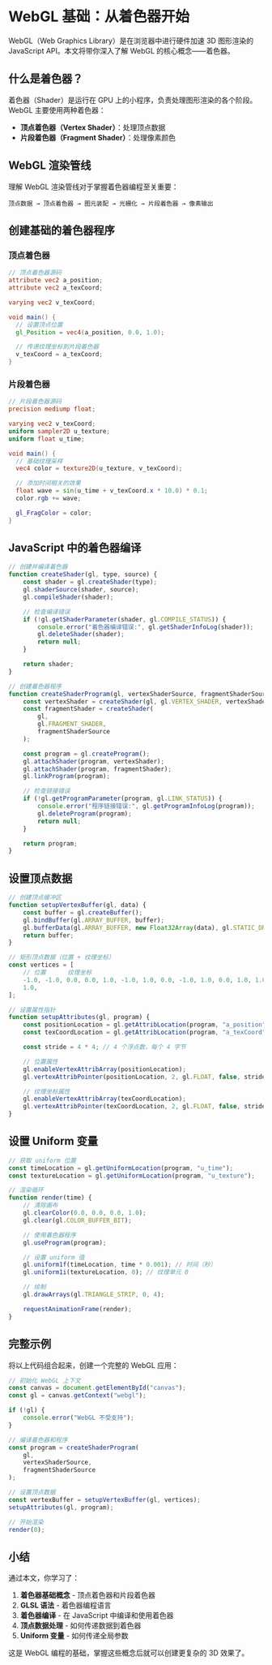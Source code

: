 # WebGL 基础：从着色器开始

WebGL（Web Graphics Library）是在浏览器中进行硬件加速 3D 图形渲染的 JavaScript API。本文将带你深入了解 WebGL 的核心概念——着色器。

## 什么是着色器？

着色器（Shader）是运行在 GPU 上的小程序，负责处理图形渲染的各个阶段。WebGL 主要使用两种着色器：

-   **顶点着色器（Vertex Shader）**：处理顶点数据
-   **片段着色器（Fragment Shader）**：处理像素颜色

## WebGL 渲染管线

理解 WebGL 渲染管线对于掌握着色器编程至关重要：

```
顶点数据 → 顶点着色器 → 图元装配 → 光栅化 → 片段着色器 → 像素输出
```

## 创建基础的着色器程序

### 顶点着色器

```glsl
// 顶点着色器源码
attribute vec2 a_position;
attribute vec2 a_texCoord;

varying vec2 v_texCoord;

void main() {
  // 设置顶点位置
  gl_Position = vec4(a_position, 0.0, 1.0);

  // 传递纹理坐标到片段着色器
  v_texCoord = a_texCoord;
}
```

### 片段着色器

```glsl
// 片段着色器源码
precision mediump float;

varying vec2 v_texCoord;
uniform sampler2D u_texture;
uniform float u_time;

void main() {
  // 基础纹理采样
  vec4 color = texture2D(u_texture, v_texCoord);

  // 添加时间相关的效果
  float wave = sin(u_time + v_texCoord.x * 10.0) * 0.1;
  color.rgb += wave;

  gl_FragColor = color;
}
```

## JavaScript 中的着色器编译

```javascript
// 创建并编译着色器
function createShader(gl, type, source) {
    const shader = gl.createShader(type);
    gl.shaderSource(shader, source);
    gl.compileShader(shader);

    // 检查编译错误
    if (!gl.getShaderParameter(shader, gl.COMPILE_STATUS)) {
        console.error("着色器编译错误:", gl.getShaderInfoLog(shader));
        gl.deleteShader(shader);
        return null;
    }

    return shader;
}

// 创建着色器程序
function createShaderProgram(gl, vertexShaderSource, fragmentShaderSource) {
    const vertexShader = createShader(gl, gl.VERTEX_SHADER, vertexShaderSource);
    const fragmentShader = createShader(
        gl,
        gl.FRAGMENT_SHADER,
        fragmentShaderSource
    );

    const program = gl.createProgram();
    gl.attachShader(program, vertexShader);
    gl.attachShader(program, fragmentShader);
    gl.linkProgram(program);

    // 检查链接错误
    if (!gl.getProgramParameter(program, gl.LINK_STATUS)) {
        console.error("程序链接错误:", gl.getProgramInfoLog(program));
        gl.deleteProgram(program);
        return null;
    }

    return program;
}
```

## 设置顶点数据

```javascript
// 创建顶点缓冲区
function setupVertexBuffer(gl, data) {
    const buffer = gl.createBuffer();
    gl.bindBuffer(gl.ARRAY_BUFFER, buffer);
    gl.bufferData(gl.ARRAY_BUFFER, new Float32Array(data), gl.STATIC_DRAW);
    return buffer;
}

// 矩形顶点数据（位置 + 纹理坐标）
const vertices = [
    // 位置      纹理坐标
    -1.0, -1.0, 0.0, 0.0, 1.0, -1.0, 1.0, 0.0, -1.0, 1.0, 0.0, 1.0, 1.0, 1.0, 1.0,
    1.0,
];

// 设置属性指针
function setupAttributes(gl, program) {
    const positionLocation = gl.getAttribLocation(program, "a_position");
    const texCoordLocation = gl.getAttribLocation(program, "a_texCoord");

    const stride = 4 * 4; // 4 个浮点数，每个 4 字节

    // 位置属性
    gl.enableVertexAttribArray(positionLocation);
    gl.vertexAttribPointer(positionLocation, 2, gl.FLOAT, false, stride, 0);

    // 纹理坐标属性
    gl.enableVertexAttribArray(texCoordLocation);
    gl.vertexAttribPointer(texCoordLocation, 2, gl.FLOAT, false, stride, 2 * 4);
}
```

## 设置 Uniform 变量

```javascript
// 获取 uniform 位置
const timeLocation = gl.getUniformLocation(program, "u_time");
const textureLocation = gl.getUniformLocation(program, "u_texture");

// 渲染循环
function render(time) {
    // 清除画布
    gl.clearColor(0.0, 0.0, 0.0, 1.0);
    gl.clear(gl.COLOR_BUFFER_BIT);

    // 使用着色器程序
    gl.useProgram(program);

    // 设置 uniform 值
    gl.uniform1f(timeLocation, time * 0.001); // 时间（秒）
    gl.uniform1i(textureLocation, 0); // 纹理单元 0

    // 绘制
    gl.drawArrays(gl.TRIANGLE_STRIP, 0, 4);

    requestAnimationFrame(render);
}
```

## 完整示例

将以上代码组合起来，创建一个完整的 WebGL 应用：

```javascript
// 初始化 WebGL 上下文
const canvas = document.getElementById("canvas");
const gl = canvas.getContext("webgl");

if (!gl) {
    console.error("WebGL 不受支持");
}

// 编译着色器和程序
const program = createShaderProgram(
    gl,
    vertexShaderSource,
    fragmentShaderSource
);

// 设置顶点数据
const vertexBuffer = setupVertexBuffer(gl, vertices);
setupAttributes(gl, program);

// 开始渲染
render(0);
```

## 小结

通过本文，你学习了：

1. **着色器基础概念** - 顶点着色器和片段着色器
2. **GLSL 语法** - 着色器编程语言
3. **着色器编译** - 在 JavaScript 中编译和使用着色器
4. **顶点数据处理** - 如何传递数据到着色器
5. **Uniform 变量** - 如何传递全局参数

这是 WebGL 编程的基础，掌握这些概念后就可以创建更复杂的 3D 效果了。
